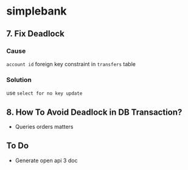 # simplebank

## 7. Fix Deadlock

### Cause

`account id` foreign key constraint in `transfers` table

### Solution

use `select for no key update`

## 8. How To Avoid Deadlock in DB Transaction?

- Queries orders matters

## To Do

- Generate open api 3 doc
